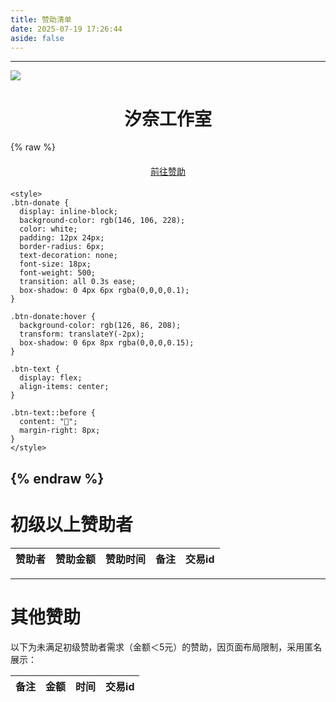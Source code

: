 ```yaml
---
title: 赞助清单
date: 2025-07-19 17:26:44
aside: false
---
```


---
![](https://cdn.jsdelivr.net/gh/sorasakuyu/Pic/Cynara/Cynara.svg)
# <center>汐奈工作室</center>
{% raw %}
    <div style="text-align:center; margin: 20px 0;">
      <a href="https://afdian.com/a/cynara" class="btn-donate">
        <span class="btn-text">前往赞助</span>
      </a>
    </div>
    
    <style>
    .btn-donate {
      display: inline-block;
      background-color: rgb(146, 106, 228);
      color: white;
      padding: 12px 24px;
      border-radius: 6px;
      text-decoration: none;
      font-size: 18px;
      font-weight: 500;
      transition: all 0.3s ease;
      box-shadow: 0 4px 6px rgba(0,0,0,0.1);
    }
    
    .btn-donate:hover {
      background-color: rgb(126, 86, 208);
      transform: translateY(-2px);
      box-shadow: 0 6px 8px rgba(0,0,0,0.15);
    }
    
    .btn-text {
      display: flex;
      align-items: center;
    }
    
    .btn-text::before {
      content: "💖";
      margin-right: 8px;
    }
    </style>
{% endraw %}
---

# 初级以上赞助者
|赞助者|赞助金额|赞助时间|备注|交易id|
|---|---|---|---|---|

---

# 其他赞助

以下为未满足初级赞助者需求（金额＜5元）的赞助，因页面布局限制，采用匿名展示：

|备注|金额|时间|交易id|
|---|---|---|---|
